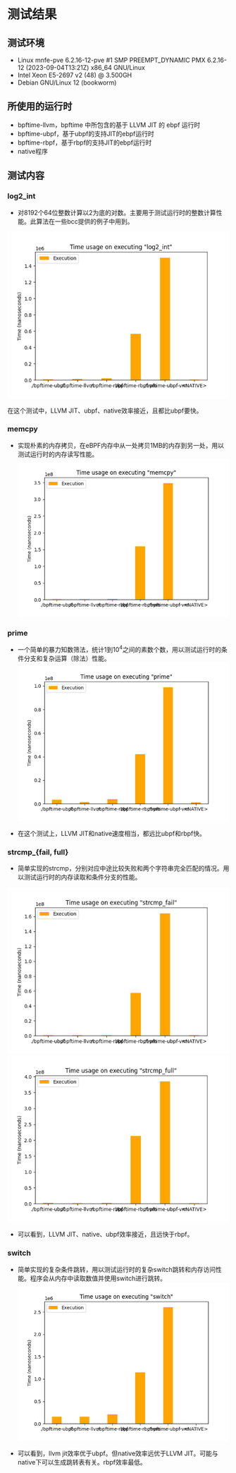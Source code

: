 # 测试结果

## 测试环境

- Linux mnfe-pve 6.2.16-12-pve #1 SMP PREEMPT_DYNAMIC PMX 6.2.16-12 (2023-09-04T13:21Z) x86_64 GNU/Linux
- Intel Xeon E5-2697 v2 (48) @ 3.500GH
- Debian GNU/Linux 12 (bookworm)

## 所使用的运行时

- bpftime-llvm，bpftime 中所包含的基于 LLVM JIT 的 ebpf 运行时
- bpftime-ubpf，基于ubpf的支持JIT的ebpf运行时
- bpftime-rbpf，基于rbpf的支持JIT的ebpf运行时
- native程序

## 测试内容

### log2_int

- 对8192个64位整数计算以2为底的对数。主要用于测试运行时的整数计算性能。此算法在一些bcc提供的例子中用到。

![结果](example-output/log2_int.execution.png)

在这个测试中，LLVM JIT、ubpf、native效率接近，且都比ubpf要快。

### memcpy

- 实现朴素的内存拷贝，在eBPF内存中从一处拷贝1MB的内存到另一处，用以测试运行时的内存读写性能。
![结果](example-output/memcpy.execution.png)

### prime

- 一个简单的暴力知数筛法，统计1到$10^4$之间的素数个数，用以测试运行时的条件分支和复杂运算（除法）性能。
![img](example-output/prime.execution.png)

- 在这个测试上，LLVM JIT和native速度相当，都远比ubpf和rbpf快。

### strcmp_{fail, full}

- 简单实现的strcmp，分别对应中途比较失败和两个字符串完全匹配的情况。用以测试运行时的内存读取和条件分支的性能。

![img](example-output/strcmp_fail.execution.png)
![img](example-output/strcmp_full.execution.png)

- 可以看到，LLVM JIT、native、ubpf效率接近，且远快于rbpf。

### switch

- 简单实现的复杂条件跳转，用以测试运行时的复杂switch跳转和内存访问性能。程序会从内存中读取数值并使用switch进行跳转。
![img](example-output/switch.execution.png)

- 可以看到，llvm jit效率优于ubpf。但native效率远优于LLVM JIT。可能与native下可以生成跳转表有关。rbpf效率最低。
